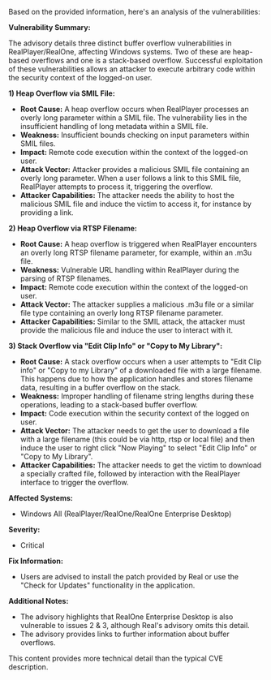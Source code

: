 Based on the provided information, here's an analysis of the vulnerabilities:

**Vulnerability Summary:**

The advisory details three distinct buffer overflow vulnerabilities in RealPlayer/RealOne, affecting Windows systems. Two of these are heap-based overflows and one is a stack-based overflow. Successful exploitation of these vulnerabilities allows an attacker to execute arbitrary code within the security context of the logged-on user.

**1) Heap Overflow via SMIL File:**

*   **Root Cause:**  A heap overflow occurs when RealPlayer processes an overly long parameter within a SMIL file. The vulnerability lies in the insufficient handling of long metadata within a SMIL file.
*   **Weakness:** Insufficient bounds checking on input parameters within SMIL files.
*   **Impact:** Remote code execution within the context of the logged-on user.
*   **Attack Vector:**  Attacker provides a malicious SMIL file containing an overly long parameter. When a user follows a link to this SMIL file, RealPlayer attempts to process it, triggering the overflow.
*   **Attacker Capabilities:** The attacker needs the ability to host the malicious SMIL file and induce the victim to access it, for instance by providing a link.

**2) Heap Overflow via RTSP Filename:**

*   **Root Cause:** A heap overflow is triggered when RealPlayer encounters an overly long RTSP filename parameter, for example, within an .m3u file.
*   **Weakness:**  Vulnerable URL handling within RealPlayer during the parsing of  RTSP filenames.
*   **Impact:** Remote code execution within the context of the logged-on user.
*   **Attack Vector:** The attacker supplies a malicious .m3u file or a similar file type containing an overly long RTSP filename parameter.
*   **Attacker Capabilities:** Similar to the SMIL attack, the attacker must provide the malicious file and induce the user to interact with it.

**3) Stack Overflow via "Edit Clip Info" or "Copy to My Library":**

*   **Root Cause:** A stack overflow occurs when a user attempts to "Edit Clip info" or "Copy to my Library" of a downloaded file with a large filename. This happens due to how the application handles and stores filename data, resulting in a buffer overflow on the stack.
*   **Weakness:** Improper handling of filename string lengths during these operations, leading to a stack-based buffer overflow.
*    **Impact:** Code execution within the security context of the logged on user.
*   **Attack Vector:** The attacker needs to get the user to download a file with a large filename (this could be via http, rtsp or local file) and then induce the user to right click "Now Playing" to select "Edit Clip Info" or "Copy to My Library".
*   **Attacker Capabilities:** The attacker needs to get the victim to download a specially crafted file, followed by interaction with the RealPlayer interface to trigger the overflow.

**Affected Systems:**

*   Windows All (RealPlayer/RealOne/RealOne Enterprise Desktop)

**Severity:**

*   Critical

**Fix Information:**

*   Users are advised to install the patch provided by Real or use the "Check for Updates" functionality in the application.

**Additional Notes:**

*   The advisory highlights that RealOne Enterprise Desktop is also vulnerable to issues 2 & 3, although Real's advisory omits this detail.
*   The advisory provides links to further information about buffer overflows.

This content provides more technical detail than the typical CVE description.